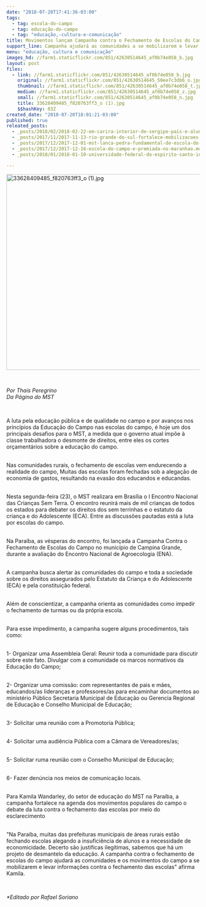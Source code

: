 ```yaml
---
date: "2018-07-20T17:41:36-03:00"
tags:
  - tag: escola-do-campo
  - tag: educação-do-campo
  - tag: "educação,-cultura-e-comunicação"
title: Movimentos lançam Campanha contra o Fechamento de Escolas do Campo
support_line: Campanha ajudará as comunidades a se mobilizarem e levar informações contra o fechamento das escolas na Paraíba.
menu: "educação, cultura e comunicação"
images_hd: //farm1.staticflickr.com/851/42630514645_af0b74e058_b.jpg
layout: post
files:
  - link: //farm1.staticflickr.com/851/42630514645_af0b74e058_b.jpg
    original: //farm1.staticflickr.com/851/42630514645_50ee7c3db6_o.jpg
    thumbnail: //farm1.staticflickr.com/851/42630514645_af0b74e058_t.jpg
    medium: //farm1.staticflickr.com/851/42630514645_af0b74e058_z.jpg
    small: //farm1.staticflickr.com/851/42630514645_af0b74e058_n.jpg
    title: 33628409485_f820763ff3_o (1).jpg
    $$hashKey: 03Z
created_date: "2018-07-20T18:01:21-03:00"
published: true
releated_posts:
  - _posts/2018/02/2018-02-22-em-carira-interior-de-sergipe-pais-e-alunos-lutam-contra-fechamento-de-escola.md
  - _posts/2017/11/2017-11-13-rio-grande-do-sul-fortalece-mobilizacoes-contra-o-fechamento-das-escolas-do-campo.md
  - _posts/2017/12/2017-12-01-mst-lanca-pedra-fundamental-de-escola-do-campo-em-ribeirao-preto.md
  - _posts/2017/12/2017-12-16-escola-do-campo-e-premiada-no-maranhao.md
  - _posts/2018/01/2018-01-10-universidade-federal-do-espirito-santo-inicia-curso-de-educacao-do-campo.md

---
```

<p><img alt="33628409485_f820763ff3_o (1).jpg" height="511" src="//farm1.staticflickr.com/851/42630514645_af0b74e058_b.jpg" width="700" /></p>

<p>&nbsp;</p>

<p><em>Por Tha&iacute;s Peregrino<br />
Da P&aacute;gina do MST</em></p>

<p>&nbsp;</p>

<p>A luta pela educa&ccedil;&atilde;o p&uacute;blica e de qualidade no campo e por avan&ccedil;os nos princ&iacute;pios da Educa&ccedil;&atilde;o do Campo nas escolas do campo, &eacute; hoje um dos principais desafios para o MST, a medida que o governo atual imp&otilde;e &agrave; classe trabalhadora o desmonte de direitos, entre eles os cortes or&ccedil;ament&aacute;rios sobre a educa&ccedil;&atilde;o do campo.</p>

<p><br />
Nas comunidades rurais, o fechamento de escolas vem endurecendo a realidade do campo, Muitas das escolas foram fechadas sob a alega&ccedil;&atilde;o de economia de gastos, resultando na evas&atilde;o dos educandos e educandas.</p>

<p><br />
Nesta segunda-feira (23), o MST realizara em Bras&iacute;lia o I Encontro Nacional das Crian&ccedil;as Sem Terra. O encontro reunir&aacute; mais de mil crian&ccedil;as de todos os estados para debater os direitos dos sem terrinhas e o estatuto da crian&ccedil;a e do Adolescente (ECA). Entre as discuss&otilde;es pautadas est&aacute; a luta por escolas do campo.</p>

<p><br />
Na Para&iacute;ba, as v&eacute;speras do encontro, foi lan&ccedil;ada a Campanha Contra o Fechamento de Escolas do Campo no munic&iacute;pio de Campina Grande, durante a avalia&ccedil;&atilde;o do Encontro Nacional de Agroecologia (ENA).&nbsp;</p>

<p><br />
A campanha busca alertar &agrave;s comunidades do campo e toda a sociedade sobre os direitos assegurados pelo Estatuto da Crian&ccedil;a e do Adolescente (ECA) e pela constitui&ccedil;&atilde;o federal.</p>

<p><br />
Al&eacute;m de conscientizar, a campanha orienta as comunidades como impedir o fechamento de turmas ou da pr&oacute;pria escola.</p>

<p><br />
Para esse impedimento, a campanha sugere alguns procedimentos, tais como:</p>

<p><br />
1- Organizar uma Assembleia Geral: Reunir toda a comunidade para discutir sobre este fato. Divulgar com a comunidade os marcos normativos da Educa&ccedil;&atilde;o do Campo;</p>

<p><br />
2- Organizar uma comiss&atilde;o: com representantes de pais e m&atilde;es, educandos/as lideran&ccedil;as e professores/as para encaminhar documentos ao minist&eacute;rio P&uacute;blico Secretaria Municipal de Educa&ccedil;&atilde;o ou Gerencia Regional de Educa&ccedil;&atilde;o e Conselho Municipal de Educa&ccedil;&atilde;o;</p>

<p><br />
3- Solicitar uma reuni&atilde;o com a Promotoria P&uacute;blica;</p>

<p><br />
4- Solicitar uma audi&ecirc;ncia P&uacute;blica com a C&acirc;mara de Vereadores/as;</p>

<p><br />
5- Solicitar ruma reuni&atilde;o com o Conselho Municipal de Educa&ccedil;&atilde;o;</p>

<p><br />
6- Fazer den&uacute;ncia nos meios de comunica&ccedil;&atilde;o locais.</p>

<p><br />
Para Kamila Wandarley, do setor de educa&ccedil;&atilde;o do MST na Para&iacute;ba, a campanha fortalece na agenda dos movimentos populares do campo o debate da luta contra o fechamento das escolas por meio do esclarecimento</p>

<p><br />
&quot;Na Para&iacute;ba, muitas das prefeituras municipais de &aacute;reas rurais est&atilde;o fechando escolas alegando a insufici&ecirc;ncia de alunos e a necessidade de economicidade. Decerto s&atilde;o justificas ileg&iacute;timas, sabemos que h&aacute; um projeto de desmantelo da educa&ccedil;&atilde;o. A campanha contra o fechamento de escolas do campo ajudar&aacute; as comunidades e os movimentos do campo a se mobilizarem e levar informa&ccedil;&otilde;es contra o fechamento das escolas&quot; afirma Kamila.</p>

<p>&nbsp;</p>

<p><em>*Editado por Rafael Soriano</em></p>
